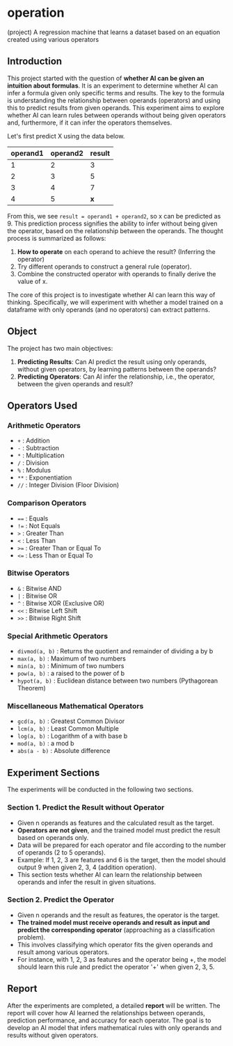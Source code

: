 # operation
(project) A regression machine that learns a dataset based on an equation created using various operators

## Introduction
This project started with the question of **whether AI can be given an intuition about formulas**. It is an experiment to determine whether AI can infer a formula given only specific terms and results. The key to the formula is understanding the relationship between operands (operators) and using this to predict results from given operands. This experiment aims to explore whether AI can learn rules between operands without being given operators and, furthermore, if it can infer the operators themselves.

Let's first predict X using the data below.

| operand1 | operand2 | result |
|----------|----------|--------|
|    1     |    2     |    3   |
|    2     |    3     |    5   |
|    3     |    4     |    7   |
|    4     |    5     |    **x**   |

From this, we see `result = operand1 + operand2`, so x can be predicted as 9. This prediction process signifies the ability to infer without being given the operator, based on the relationship between the operands. The thought process is summarized as follows:

1. **How to operate** on each operand to achieve the result? (Inferring the operator)
2. Try different operands to construct a general rule (operator).
3. Combine the constructed operator with operands to finally derive the value of x.

The core of this project is to investigate whether AI can learn this way of thinking. Specifically, we will experiment with whether a model trained on a dataframe with only operands (and no operators) can extract patterns.

## Object
The project has two main objectives:
1. **Predicting Results**: Can AI predict the result using only operands, without given operators, by learning patterns between the operands?
2. **Predicting Operators**: Can AI infer the relationship, i.e., the operator, between the given operands and result?

## Operators Used

### Arithmetic Operators
- `+` : Addition
- `-` : Subtraction
- `*` : Multiplication
- `/` : Division
- `%` : Modulus
- `**` : Exponentiation
- `//` : Integer Division (Floor Division)

### Comparison Operators
- `==` : Equals
- `!=` : Not Equals
- `>` : Greater Than
- `<` : Less Than
- `>=` : Greater Than or Equal To
- `<=` : Less Than or Equal To

### Bitwise Operators
- `&` : Bitwise AND
- `|` : Bitwise OR
- `^` : Bitwise XOR (Exclusive OR)
- `<<` : Bitwise Left Shift
- `>>` : Bitwise Right Shift

### Special Arithmetic Operators
- `divmod(a, b)` : Returns the quotient and remainder of dividing a by b
- `max(a, b)` : Maximum of two numbers
- `min(a, b)` : Minimum of two numbers
- `pow(a, b)` : a raised to the power of b
- `hypot(a, b)` : Euclidean distance between two numbers (Pythagorean Theorem)

### Miscellaneous Mathematical Operators
- `gcd(a, b)` : Greatest Common Divisor
- `lcm(a, b)` : Least Common Multiple
- `log(a, b)` : Logarithm of a with base b
- `mod(a, b)` : a mod b
- `abs(a - b)` : Absolute difference

## Experiment Sections

The experiments will be conducted in the following two sections.

### Section 1. Predict the Result without Operator
- Given n operands as features and the calculated result as the target.
- **Operators are not given**, and the trained model must predict the result based on operands only.
- Data will be prepared for each operator and file according to the number of operands (2 to 5 operands).
- Example: If 1, 2, 3 are features and 6 is the target, then the model should output 9 when given 2, 3, 4 (addition operation).
- This section tests whether AI can learn the relationship between operands and infer the result in given situations.

### Section 2. Predict the Operator
- Given n operands and the result as features, the operator is the target.
- **The trained model must receive operands and result as input and predict the corresponding operator** (approaching as a classification problem).
- This involves classifying which operator fits the given operands and result among various operators.
- For instance, with 1, 2, 3 as features and the operator being +, the model should learn this rule and predict the operator '+' when given 2, 3, 5.

## Report
After the experiments are completed, a detailed **report** will be written. The report will cover how AI learned the relationships between operands, prediction performance, and accuracy for each operator. The goal is to develop an AI model that infers mathematical rules with only operands and results without given operators.